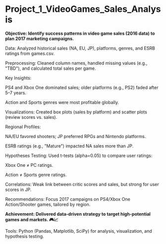 # Project_1_VideoGames_Sales_Analysis
**Objective: Identify success patterns in video game sales (2016 data) to plan 2017 marketing campaigns.**

Data: Analyzed historical sales (NA, EU, JP), platforms, genres, and ESRB ratings from games.csv.

Preprocessing: Cleaned column names, handled missing values (e.g., "TBD"), and calculated total sales per game.

Key Insights:

PS4 and Xbox One dominated sales; older platforms (e.g., PS2) faded after 5–7 years.

Action and Sports genres were most profitable globally.

Visualizations: Created box plots (sales by platform) and scatter plots (review scores vs. sales).

Regional Profiles:

NA/EU favored shooters; JP preferred RPGs and Nintendo platforms.

ESRB ratings (e.g., "Mature") impacted NA sales more than JP.

Hypotheses Testing: Used t-tests (alpha=0.05) to compare user ratings:

Xbox One ≠ PC ratings.

Action ≠ Sports genre ratings.

Correlations: Weak link between critic scores and sales, but strong for user scores in JP.

Recommendations: Focus 2017 campaigns on PS4/Xbox One Action/Shooter games, tailored by region.

**Achievement: Delivered data-driven strategy to target high-potential games and markets. 🎮📈**

Tools: Python (Pandas, Matplotlib, SciPy) for analysis, visualization, and hypothesis testing.
